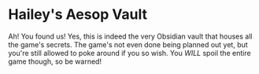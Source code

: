 # Hailey's Aesop Vault
Ah! You found us! Yes, this is indeed the very Obsidian vault that houses all the game's secrets. The game's not even done being planned out yet, but you're still allowed to poke around if you so wish. You *WILL* spoil the entire game though, so be warned!